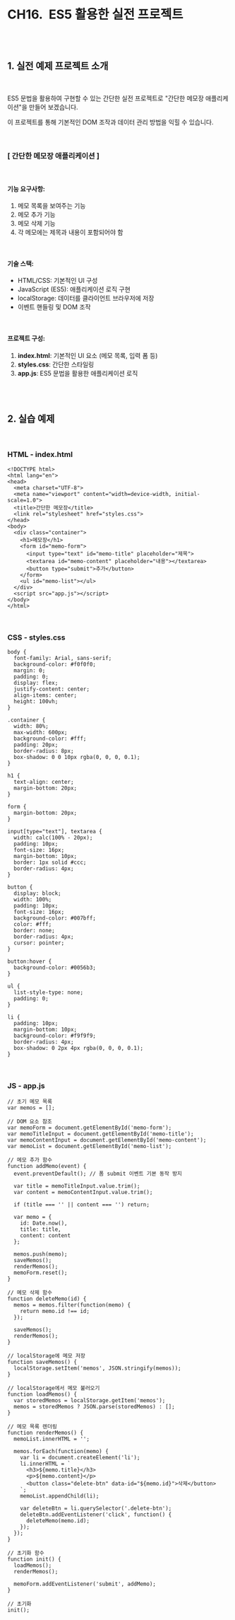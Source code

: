 
# CH16.  ES5 활용한 실전 프로젝트

<br>
<br>

## 1. 실전 예제 프로젝트 소개

<br>

ES5 문법을 활용하여 구현할 수 있는 간단한 실전 프로젝트로 "간단한 메모장 애플리케이션"을 만들어 보겠습니다. 

이 프로젝트를 통해 기본적인 DOM 조작과 데이터 관리 방법을 익힐 수 있습니다.

<br>

### [ 간단한 메모장 애플리케이션 ]

<br>

#### 기능 요구사항:

1. 메모 목록을 보여주는 기능
2. 메모 추가 기능
3. 메모 삭제 기능
4. 각 메모에는 제목과 내용이 포함되어야 함

<br>

#### 기술 스택:

- HTML/CSS: 기본적인 UI 구성
- JavaScript (ES5): 애플리케이션 로직 구현
- localStorage: 데이터를 클라이언트 브라우저에 저장
- 이벤트 핸들링 및 DOM 조작

<br>

#### 프로젝트 구성:

1. **index.html**: 기본적인 UI 요소 (메모 목록, 입력 폼 등)
2. **styles.css**: 간단한 스타일링
3. **app.js**: ES5 문법을 활용한 애플리케이션 로직

<br>
<br>  

## 2. 실습 예제

<br>

### HTML - **index.html**

```
<!DOCTYPE html>
<html lang="en">
<head>
  <meta charset="UTF-8">
  <meta name="viewport" content="width=device-width, initial-scale=1.0">
  <title>간단한 메모장</title>
  <link rel="stylesheet" href="styles.css">
</head>
<body>
  <div class="container">
    <h1>메모장</h1>
    <form id="memo-form">
      <input type="text" id="memo-title" placeholder="제목">
      <textarea id="memo-content" placeholder="내용"></textarea>
      <button type="submit">추가</button>
    </form>
    <ul id="memo-list"></ul>
  </div>
  <script src="app.js"></script>
</body>
</html>
```

<br>

### CSS - **styles.css**

```
body {
  font-family: Arial, sans-serif;
  background-color: #f0f0f0;
  margin: 0;
  padding: 0;
  display: flex;
  justify-content: center;
  align-items: center;
  height: 100vh;
}

.container {
  width: 80%;
  max-width: 600px;
  background-color: #fff;
  padding: 20px;
  border-radius: 8px;
  box-shadow: 0 0 10px rgba(0, 0, 0, 0.1);
}

h1 {
  text-align: center;
  margin-bottom: 20px;
}

form {
  margin-bottom: 20px;
}

input[type="text"], textarea {
  width: calc(100% - 20px);
  padding: 10px;
  font-size: 16px;
  margin-bottom: 10px;
  border: 1px solid #ccc;
  border-radius: 4px;
}

button {
  display: block;
  width: 100%;
  padding: 10px;
  font-size: 16px;
  background-color: #007bff;
  color: #fff;
  border: none;
  border-radius: 4px;
  cursor: pointer;
}

button:hover {
  background-color: #0056b3;
}

ul {
  list-style-type: none;
  padding: 0;
}

li {
  padding: 10px;
  margin-bottom: 10px;
  background-color: #f9f9f9;
  border-radius: 4px;
  box-shadow: 0 2px 4px rgba(0, 0, 0, 0.1);
}
```

<br>

### JS - app.js

```
// 초기 메모 목록
var memos = [];

// DOM 요소 참조
var memoForm = document.getElementById('memo-form');
var memoTitleInput = document.getElementById('memo-title');
var memoContentInput = document.getElementById('memo-content');
var memoList = document.getElementById('memo-list');

// 메모 추가 함수
function addMemo(event) {
  event.preventDefault(); // 폼 submit 이벤트 기본 동작 방지

  var title = memoTitleInput.value.trim();
  var content = memoContentInput.value.trim();

  if (title === '' || content === '') return;

  var memo = {
    id: Date.now(),
    title: title,
    content: content
  };

  memos.push(memo);
  saveMemos();
  renderMemos();
  memoForm.reset();
}

// 메모 삭제 함수
function deleteMemo(id) {
  memos = memos.filter(function(memo) {
    return memo.id !== id;
  });

  saveMemos();
  renderMemos();
}

// localStorage에 메모 저장
function saveMemos() {
  localStorage.setItem('memos', JSON.stringify(memos));
}

// localStorage에서 메모 불러오기
function loadMemos() {
  var storedMemos = localStorage.getItem('memos');
  memos = storedMemos ? JSON.parse(storedMemos) : [];
}

// 메모 목록 렌더링
function renderMemos() {
  memoList.innerHTML = '';

  memos.forEach(function(memo) {
    var li = document.createElement('li');
    li.innerHTML = `
      <h3>${memo.title}</h3>
      <p>${memo.content}</p>
      <button class="delete-btn" data-id="${memo.id}">삭제</button>
    `;
    memoList.appendChild(li);

    var deleteBtn = li.querySelector('.delete-btn');
    deleteBtn.addEventListener('click', function() {
      deleteMemo(memo.id);
    });
  });
}

// 초기화 함수
function init() {
  loadMemos();
  renderMemos();

  memoForm.addEventListener('submit', addMemo);
}

// 초기화
init();
```